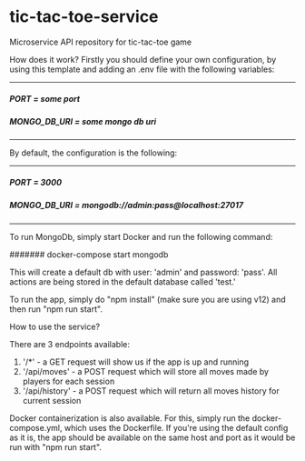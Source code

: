# tic-tac-toe-service
Microservice API repository for tic-tac-toe game

How does it work? 
Firstly you should define your own configuration, by using this template and adding an .env file with the following variables:

-------------------------------

##### PORT = some port 
##### MONGO_DB_URI = some mongo db uri

-------------------------------
By default, the configuration is the following: 

-------------------------------

##### PORT = 3000
##### MONGO_DB_URI = mongodb://admin:pass@localhost:27017

-------------------------------
To run MongoDb, simply start Docker and run the following command:
    
#######  docker-compose start mongodb

This will create a default db with user: 'admin' and password: 'pass'. 
All actions are being stored in the default database called 'test.'

To run the app, simply do "npm install" (make sure you are using v12) and then run "npm run start". 

How to use the service? 

There are 3 endpoints available:
 1. '/*' - a GET request will show us if the app is up and running
 2. '/api/moves' - a POST request which will store all moves made by players for each session
 3. '/api/history' - a POST request which will return all moves history for current session


Docker containerization is also available. 
For this, simply run the docker-compose.yml, which uses the Dockerfile.
If you're using the default config as it is, the app should be available on the same host and port as it would be run with "npm run start".
